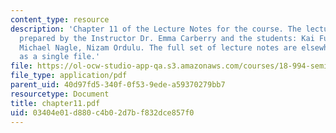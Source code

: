```yaml
---
content_type: resource
description: 'Chapter 11 of the Lecture Notes for the course. The lecture notes were
  prepared by the Instructor Dr. Emma Carberry and the students: Kai Fung, David Glasser,
  Michael Nagle, Nizam Ordulu. The full set of lecture notes are elsewhere available
  as a single file.'
file: https://ol-ocw-studio-app-qa.s3.amazonaws.com/courses/18-994-seminar-in-geometry-fall-2004/03404e01d880c4b02d7bf832dce857f0_chapter11.pdf
file_type: application/pdf
parent_uid: 40d97fd5-340f-0f53-9ede-a59370279bb7
resourcetype: Document
title: chapter11.pdf
uid: 03404e01-d880-c4b0-2d7b-f832dce857f0
---
```

